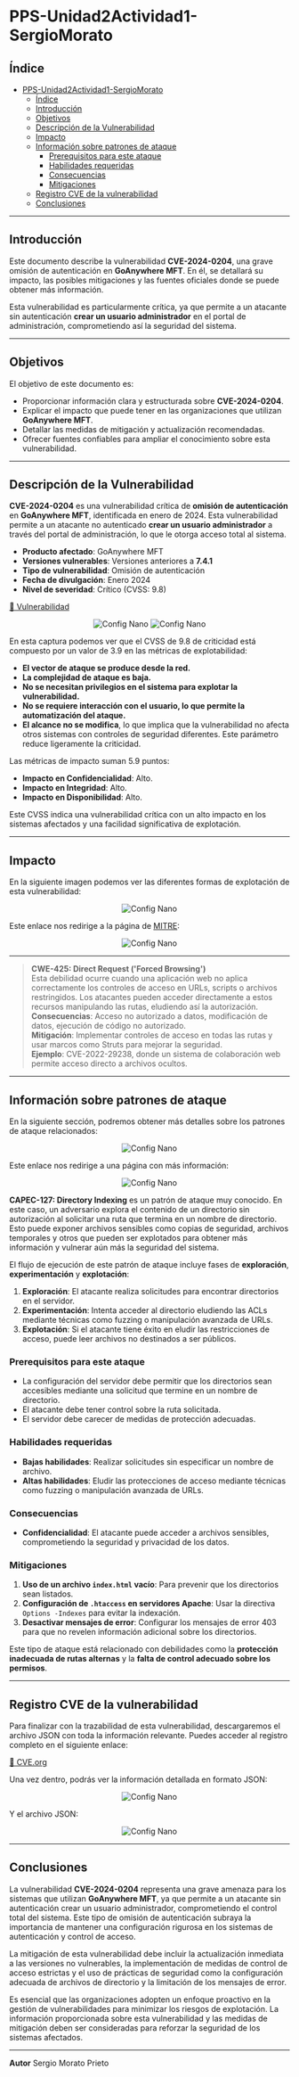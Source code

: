 # PPS-Unidad2Actividad1-SergioMorato

## Índice

- [PPS-Unidad2Actividad1-SergioMorato](#pps-unidad2actividad1-sergiomorato)
  - [Índice](#índice)
  - [Introducción](#introducción)
  - [Objetivos](#objetivos)
  - [Descripción de la Vulnerabilidad](#descripción-de-la-vulnerabilidad)
  - [Impacto](#impacto)
  - [Información sobre patrones de ataque](#información-sobre-patrones-de-ataque)
    - [Prerequisitos para este ataque](#prerequisitos-para-este-ataque)
    - [Habilidades requeridas](#habilidades-requeridas)
    - [Consecuencias](#consecuencias)
    - [Mitigaciones](#mitigaciones)
  - [Registro CVE de la vulnerabilidad](#registro-cve-de-la-vulnerabilidad)
  - [Conclusiones](#conclusiones)

---

## Introducción

Este documento describe la vulnerabilidad **CVE-2024-0204**, una grave omisión de autenticación en **GoAnywhere MFT**. En él, se detallará su impacto, las posibles mitigaciones y las fuentes oficiales donde se puede obtener más información.

Esta vulnerabilidad es particularmente crítica, ya que permite a un atacante sin autenticación **crear un usuario administrador** en el portal de administración, comprometiendo así la seguridad del sistema.

---

## Objetivos

El objetivo de este documento es:

- Proporcionar información clara y estructurada sobre **CVE-2024-0204**.
- Explicar el impacto que puede tener en las organizaciones que utilizan **GoAnywhere MFT**.
- Detallar las medidas de mitigación y actualización recomendadas.
- Ofrecer fuentes confiables para ampliar el conocimiento sobre esta vulnerabilidad.

---

## Descripción de la Vulnerabilidad

**CVE-2024-0204** es una vulnerabilidad crítica de **omisión de autenticación** en **GoAnywhere MFT**, identificada en enero de 2024. Esta vulnerabilidad permite a un atacante no autenticado **crear un usuario administrador** a través del portal de administración, lo que le otorga acceso total al sistema.

- **Producto afectado**: GoAnywhere MFT
- **Versiones vulnerables**: Versiones anteriores a **7.4.1**
- **Tipo de vulnerabilidad**: Omisión de autenticación
- **Fecha de divulgación**: Enero 2024
- **Nivel de severidad**: Crítico (CVSS: 9.8)

[📌 Vulnerabilidad](https://nvd.nist.gov/vuln/detail/CVE-2024-0204)

<p align="center">
    <img src="Imagenes\NIST1.png" alt="Config Nano">
    <img src="Imagenes\NIST2.png" alt="Config Nano">
</p>

En esta captura podemos ver que el CVSS de 9.8 de criticidad está compuesto por un valor de 3.9 en las métricas de explotabilidad:

- **El vector de ataque se produce desde la red.**  
- **La complejidad de ataque es baja.**  
- **No se necesitan privilegios en el sistema para explotar la vulnerabilidad.**  
- **No se requiere interacción con el usuario, lo que permite la automatización del ataque.**  
- **El alcance no se modifica**, lo que implica que la vulnerabilidad no afecta otros sistemas con controles de seguridad diferentes. Este parámetro reduce ligeramente la criticidad.

Las métricas de impacto suman 5.9 puntos:

- **Impacto en Confidencialidad**: Alto.  
- **Impacto en Integridad**: Alto.  
- **Impacto en Disponibilidad**: Alto.  

Este CVSS indica una vulnerabilidad crítica con un alto impacto en los sistemas afectados y una facilidad significativa de explotación.

---

## Impacto

En la siguiente imagen podemos ver las diferentes formas de explotación de esta vulnerabilidad:

<p align="center">
    <img src="Imagenes\NIST3.png" alt="Config Nano">
</p>

Este enlace nos redirige a la página de [MITRE](https://cwe.mitre.org/data/definitions/425.html):

<p align="center">
    <img src="Imagenes\MITRE.png" alt="Config Nano">
</p>

---

> **CWE-425: Direct Request ('Forced Browsing')**  
> Esta debilidad ocurre cuando una aplicación web no aplica correctamente los controles de acceso en URLs, scripts o archivos restringidos. Los atacantes pueden acceder directamente a estos recursos manipulando las rutas, eludiendo así la autorización.  
> **Consecuencias**: Acceso no autorizado a datos, modificación de datos, ejecución de código no autorizado.  
> **Mitigación**: Implementar controles de acceso en todas las rutas y usar marcos como Struts para mejorar la seguridad.  
> **Ejemplo**: CVE-2022-29238, donde un sistema de colaboración web permite acceso directo a archivos ocultos.  

---

## Información sobre patrones de ataque

En la siguiente sección, podremos obtener más detalles sobre los patrones de ataque relacionados:

<p align="center">
    <img src="Imagenes\MITRE2.png" alt="Config Nano">
</p>

Este enlace nos redirige a una página con más información:

<p align="center">
    <img src="Imagenes\CAPEC1.png" alt="Config Nano">
</p>

**CAPEC-127: Directory Indexing** es un patrón de ataque muy conocido. En este caso, un adversario explora el contenido de un directorio sin autorización al solicitar una ruta que termina en un nombre de directorio. Esto puede exponer archivos sensibles como copias de seguridad, archivos temporales y otros que pueden ser explotados para obtener más información y vulnerar aún más la seguridad del sistema.

El flujo de ejecución de este patrón de ataque incluye fases de **exploración**, **experimentación** y **explotación**:

1. **Exploración**: El atacante realiza solicitudes para encontrar directorios en el servidor.
2. **Experimentación**: Intenta acceder al directorio eludiendo las ACLs mediante técnicas como fuzzing o manipulación avanzada de URLs.
3. **Explotación**: Si el atacante tiene éxito en eludir las restricciones de acceso, puede leer archivos no destinados a ser públicos.

### Prerequisitos para este ataque

- La configuración del servidor debe permitir que los directorios sean accesibles mediante una solicitud que termine en un nombre de directorio.
- El atacante debe tener control sobre la ruta solicitada.
- El servidor debe carecer de medidas de protección adecuadas.

### Habilidades requeridas

- **Bajas habilidades**: Realizar solicitudes sin especificar un nombre de archivo.
- **Altas habilidades**: Eludir las protecciones de acceso mediante técnicas como fuzzing o manipulación avanzada de URLs.

### Consecuencias

- **Confidencialidad**: El atacante puede acceder a archivos sensibles, comprometiendo la seguridad y privacidad de los datos.

### Mitigaciones

1. **Uso de un archivo `index.html` vacío**: Para prevenir que los directorios sean listados.
2. **Configuración de `.htaccess` en servidores Apache**: Usar la directiva `Options -Indexes` para evitar la indexación.
3. **Desactivar mensajes de error**: Configurar los mensajes de error 403 para que no revelen información adicional sobre los directorios.

Este tipo de ataque está relacionado con debilidades como la **protección inadecuada de rutas alternas** y la **falta de control adecuado sobre los permisos**.

---

## Registro CVE de la vulnerabilidad

Para finalizar con la trazabilidad de esta vulnerabilidad, descargaremos el archivo JSON con toda la información relevante. Puedes acceder al registro completo en el siguiente enlace:

[📌 CVE.org](https://www.cve.org)

Una vez dentro, podrás ver la información detallada en formato JSON:

<p align="center">
<img src="Imagenes\CVE.png" alt="Config Nano">
</p>

Y el archivo JSON:

<p align="center">
    <img src="Imagenes\JSON.png" alt="Config Nano">
</p>

---

## Conclusiones

La vulnerabilidad **CVE-2024-0204** representa una grave amenaza para los sistemas que utilizan **GoAnywhere MFT**, ya que permite a un atacante sin autenticación crear un usuario administrador, comprometiendo el control total del sistema. Este tipo de omisión de autenticación subraya la importancia de mantener una configuración rigurosa en los sistemas de autenticación y control de acceso.

La mitigación de esta vulnerabilidad debe incluir la actualización inmediata a las versiones no vulnerables, la implementación de medidas de control de acceso estrictas y el uso de prácticas de seguridad como la configuración adecuada de archivos de directorio y la limitación de los mensajes de error.

Es esencial que las organizaciones adopten un enfoque proactivo en la gestión de vulnerabilidades para minimizar los riesgos de explotación. La información proporcionada sobre esta vulnerabilidad y las medidas de mitigación deben ser consideradas para reforzar la seguridad de los sistemas afectados.

---
**Autor**
Sergio Morato Prieto
